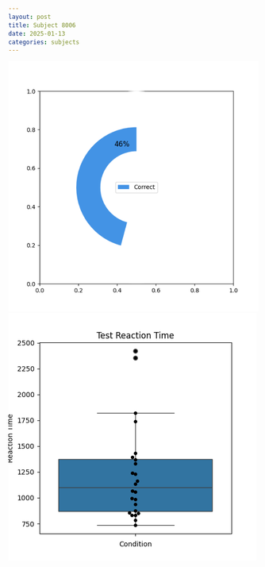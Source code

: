 ```yaml
---
layout: post
title: Subject 8006
date: 2025-01-13
categories: subjects
---
```


![](data/8006/run-19/8006_FN_acc_test.png)
![](data/8006/run-19/8006_FN_rt.png)
